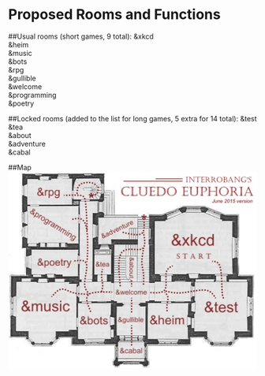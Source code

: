 # Proposed Rooms and Functions
##Usual rooms (short games, 9 total):
&xkcd  
&heim  
&music  
&bots  
&rpg  
&gullible  
&welcome  
&programming  
&poetry  

##Locked rooms (added to the list for long games, 5 extra for 14 total):
&test  
&tea  
&about  
&adventure  
&cabal

##Map
![A map of the rooms used in Euphorian Cluedo](https://github.com/ArkaneMoose/NoClue/blob/master/res/Map.jpg)

